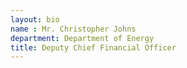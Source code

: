 ```yaml
---
layout: bio
name : Mr. Christopher Johns
department: Department of Energy
title: Deputy Chief Financial Officer
---
```

